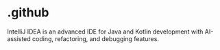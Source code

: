 # .github
IntelliJ IDEA is an advanced IDE for Java and Kotlin development with AI-assisted coding, refactoring, and debugging features.
